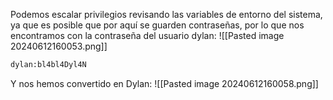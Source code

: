 Podemos escalar privilegios revisando las variables de entorno del sistema, ya que es posible que por aquí se guarden contraseñas, por lo que nos encontramos con la contraseña del usuario dylan:
![[Pasted image 20240612160053.png]]

```bash
dylan:bl4bl4Dyl4N
```
Y nos hemos convertido en Dylan:
![[Pasted image 20240612160058.png]]
